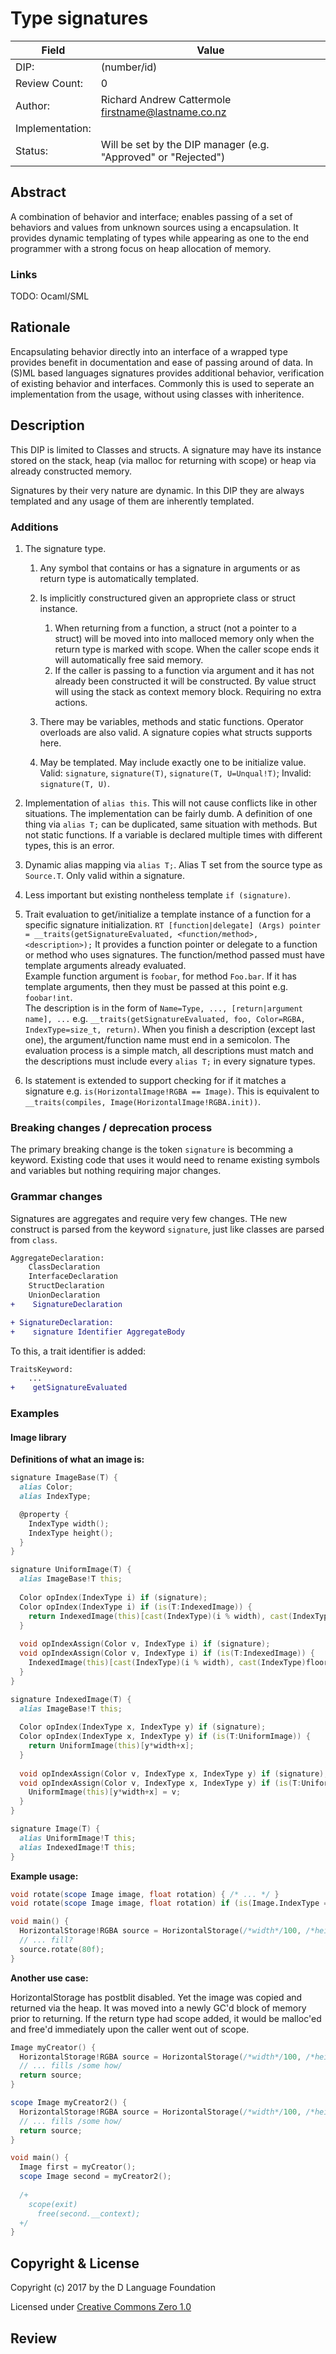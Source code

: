 # Type signatures

| Field           | Value                                                           |
|-----------------|-----------------------------------------------------------------|
| DIP:            | (number/id)                                                     |
| Review Count:   | 0                                                               |
| Author:         | Richard Andrew Cattermole <firstname@lastname.co.nz>            |
| Implementation: |                                                                 |
| Status:         | Will be set by the DIP manager (e.g. "Approved" or "Rejected")  |

## Abstract

A combination of behavior and interface; enables passing of a set of behaviors and values from unknown sources using a encapsulation.
It provides dynamic templating of types while appearing as one to the end programmer with a strong focus on heap allocation of memory.

### Links

TODO: Ocaml/SML

## Rationale

Encapsulating behavior directly into an interface of a wrapped type provides benefit in documentation and ease of passing around of data.
In (S)ML based languages signatures provides additional behavior, verification of existing behavior and interfaces.
Commonly this is used to seperate an implementation from the usage, without using classes with inheritence.

## Description

This DIP is limited to Classes and structs.
A signature may have its instance stored on the stack, heap (via malloc for returning with scope) or heap via already constructed memory.

Signatures by their very nature are dynamic. In this DIP they are always templated and any usage of them are inherently templated.

### Additions

1. The signature type.
    1. Any symbol that contains or has a signature in arguments or as return type is automatically templated.
    2. Is implicitly constructured given an appropriete class or struct instance.
    
        1. When returning from a function, a struct (not a pointer to a struct) will be moved into into malloced memory only when the return type is marked with scope.
          When the caller scope ends it will automatically free said memory.
        2. If the caller is passing to a function via argument and it has not already been constructed it will be constructed.
          By value struct will using the stack as context memory block. Requiring no extra actions.
  
    3. There may be variables, methods and static functions. Operator overloads are also valid. A signature copies what structs supports here.
    4. May be templated. May include exactly one to be initialize value. Valid: ``signature``, ``signature(T)``, ``signature(T, U=Unqual!T)``; Invalid: ``signature(T, U)``.

2. Implementation of ``alias this``.
  This will not cause conflicts like in other situations. The implementation can be fairly dumb.
  A definition of one thing via ``alias T;`` can be duplicated, same situation with methods. But not static functions.
  If a variable is declared multiple times with different types, this is an error.
    
3. Dynamic alias mapping via ``alias T;``.
  Alias T set from the source type as ``Source.T``.
  Only valid within a signature.
  
4. Less important but existing nontheless template ``if (signature)``.
5. Trait evaluation to get/initialize a template instance of a function for a specific signature initialization.
  ``RT [function|delegate] (Args) pointer = __traits(getSignatureEvaluated, <function/method>, <description>);``
  It provides a function pointer or delegate to a function or method who uses signatures. The function/method passed must have template arguments already evaluated.<br/>
  Example function argument is ``foobar``, for method ``Foo.bar``. If it has template arguments, then they must be passed at this point e.g. ``foobar!int``.<br/>
  The description is in the form of ``Name=Type, ..., [return|argument name], ...`` e.g. ``__traits(getSignatureEvaluated, foo, Color=RGBA, IndexType=size_t, return)``.
  When you finish a description (except last one), the argument/function name must end in a semicolon.
  The evaluation process is a simple match, all descriptions must match and the descriptions must include every ``alias T;`` in every signature types.
6. Is statement is extended to support checking for if it matches a signature e.g. ``is(HorizontalImage!RGBA == Image)``.
  This is equivalent to ``__traits(compiles, Image(HorizontalImage!RGBA.init))``.

### Breaking changes / deprecation process

The primary breaking change is the token ``signature`` is becomming a keyword.
Existing code that uses it would need to rename existing symbols and variables but nothing requiring major changes.

### Grammar changes

Signatures are aggregates and require very few changes. THe new construct is parsed from the keyword `signature`, just like classes are parsed from `class`.

```diff
AggregateDeclaration:
    ClassDeclaration
    InterfaceDeclaration
    StructDeclaration
    UnionDeclaration
+    SignatureDeclaration 

+ SignatureDeclaration:
+    signature Identifier AggregateBody
```

To this, a trait identifier is added: 

```diff
TraitsKeyword:
    ...
+    getSignatureEvaluated 
```

### Examples

#### Image library

__Definitions of what an image is:__

```D
signature ImageBase(T) {
  alias Color;
  alias IndexType;

  @property {
    IndexType width();
    IndexType height();
  }
}

signature UniformImage(T) {
  alias ImageBase!T this;
  
  Color opIndex(IndexType i) if (signature);
  Color opIndex(IndexType i) if (is(T:IndexedImage)) {
    return IndexedImage(this)[cast(IndexType)(i % width), cast(IndexType)floor(i / width)];
  }
  
  void opIndexAssign(Color v, IndexType i) if (signature);
  void opIndexAssign(Color v, IndexType i) if (is(T:IndexedImage)) {
    IndexedImage(this)[cast(IndexType)(i % width), cast(IndexType)floor(i / width)] = v;
  }
}

signature IndexedImage(T) {
  alias ImageBase!T this;
  
  Color opIndex(IndexType x, IndexType y) if (signature);
  Color opIndex(IndexType x, IndexType y) if (is(T:UniformImage)) {
    return UniformImage(this)[y*width+x];
  }
  
  void opIndexAssign(Color v, IndexType x, IndexType y) if (signature);
  void opIndexAssign(Color v, IndexType x, IndexType y) if (is(T:UniformImage)) {
    UniformImage(this)[y*width+x] = v;
  }
}

signature Image(T) {
  alias UniformImage!T this;
  alias IndexedImage!T this;
}
```

__Example usage:__

```D
void rotate(scope Image image, float rotation) { /* ... */ }
void rotate(scope Image image, float rotation) if (is(Image.IndexType == size_t)) { /* ... */ }

void main() {
  HorizontalStorage!RGBA source = HorizontalStorage(/*width*/100, /*height*/100);
  // ... fill?
  source.rotate(80f);
}
```

__Another use case:__

HorizontalStorage has postblit disabled. Yet the image was copied and returned via the heap.
It was moved into a newly GC'd block of memory prior to returning.
If the return type had scope added, it would be malloc'ed and free'd immediately upon the caller went out of scope.

```D
Image myCreator() {
  HorizontalStorage!RGBA source = HorizontalStorage(/*width*/100, /*height*/100);
  // ... fills /some how/
  return source;
}

scope Image myCreator2() {
  HorizontalStorage!RGBA source = HorizontalStorage(/*width*/100, /*height*/100);
  // ... fills /some how/
  return source;
}

void main() {
  Image first = myCreator();
  scope Image second = myCreator2();
  
  /+
    scope(exit)
      free(second.__context);
  +/
}

```

## Copyright & License

Copyright (c) 2017 by the D Language Foundation

Licensed under [Creative Commons Zero 1.0](https://creativecommons.org/publicdomain/zero/1.0/legalcode.txt)

## Review
